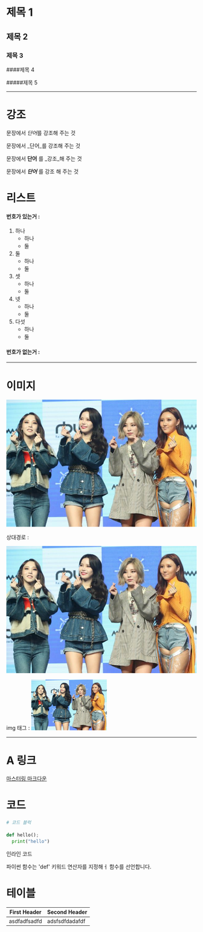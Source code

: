 # 제목 1

## 제목 2

### 제목 3

####제목 4

#####제목 5

---
# 강조

문장에서 *단어*를 강조해 주는 것

문장에서 _단어_를 강조해 주는 것

문장에서 **단어** 를 _강조_해 주는 것

문장에서 ***단어*** 를 강조 해 주는 것

# 리스트

#### 번호가 있는거 :


1. 하나
    - 하나
    - 둘
2. 둘
    - 하나
    - 둘
3. 셋
    - 하나
    - 둘
4. 넷
    - 하나
    - 둘
5. 다섯
    - 하나
    - 둘

#### 번호가 없는거 : 

---

# 이미지

![](https://github.com/dhrtjdus22/test/blob/main/20181129173715327699_0_600_400.jpg)

상대경로 : 

![](20181129173715327699_0_600_400.jpg)

img 태그 : 
<img src='20181129173715327699_0_600_400.jpg' width='200'>

---

# A 링크

[마스터링 마크다운](https://guides.github.com/features/mastering-markdown/)

# 코드

```python
# 코드 블럭

def hello();
  print("hello")
```

인라인 코드

파이썬 함수는 'def' 키워드 연산자를 지정해ㅓ 함수를 선언합니다.

# 테이블

First Header | Second Header
------------ | -------------
asdfadfsadfd | adsfsdfdadafdf

